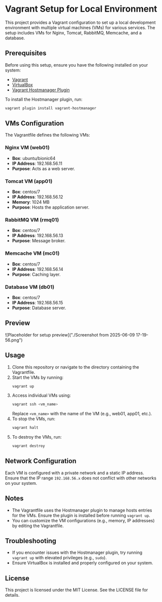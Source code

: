 # Vagrant Setup for Local Environment

This project provides a Vagrant configuration to set up a local development environment with multiple virtual machines (VMs) for various services. The setup includes VMs for Nginx, Tomcat, RabbitMQ, Memcache, and a database.

## Prerequisites

Before using this setup, ensure you have the following installed on your system:

- [Vagrant](https://www.vagrantup.com/downloads)
- [VirtualBox](https://www.virtualbox.org/)
- [Vagrant Hostmanager Plugin](https://github.com/devopsgroup-io/vagrant-hostmanager)

To install the Hostmanager plugin, run:

```sh
vagrant plugin install vagrant-hostmanager
```

## VMs Configuration

The Vagrantfile defines the following VMs:

### Nginx VM (web01)
- **Box**: ubuntu/bionic64  
- **IP Address**: 192.168.56.11  
- **Purpose**: Acts as a web server.  

### Tomcat VM (app01)
- **Box**: centos/7  
- **IP Address**: 192.168.56.12  
- **Memory**: 1024 MB  
- **Purpose**: Hosts the application server.  

### RabbitMQ VM (rmq01)
- **Box**: centos/7  
- **IP Address**: 192.168.56.13  
- **Purpose**: Message broker.  

### Memcache VM (mc01)
- **Box**: centos/7  
- **IP Address**: 192.168.56.14  
- **Purpose**: Caching layer.  

### Database VM (db01)
- **Box**: centos/7  
- **IP Address**: 192.168.56.15  
- **Purpose**: Database server.  

## Preview

![Placeholder for setup preview]("./Screenshot from 2025-06-09 17-19-56.png")

## Usage

1. Clone this repository or navigate to the directory containing the Vagrantfile.
2. Start the VMs by running:
   ```sh
   vagrant up
   ```
3. Access individual VMs using:
   ```sh
   vagrant ssh <vm_name>
   ```
   Replace `<vm_name>` with the name of the VM (e.g., web01, app01, etc.).
4. To stop the VMs, run:
   ```sh
   vagrant halt
   ```
5. To destroy the VMs, run:
   ```sh
   vagrant destroy
   ```

## Network Configuration

Each VM is configured with a private network and a static IP address. Ensure that the IP range `192.168.56.x` does not conflict with other networks on your system.

## Notes

- The Vagrantfile uses the Hostmanager plugin to manage hosts entries for the VMs. Ensure the plugin is installed before running `vagrant up`.
- You can customize the VM configurations (e.g., memory, IP addresses) by editing the Vagrantfile.

## Troubleshooting

- If you encounter issues with the Hostmanager plugin, try running `vagrant up` with elevated privileges (e.g., `sudo`).
- Ensure VirtualBox is installed and properly configured on your system.

## License

This project is licensed under the MIT License. See the LICENSE file for details.

